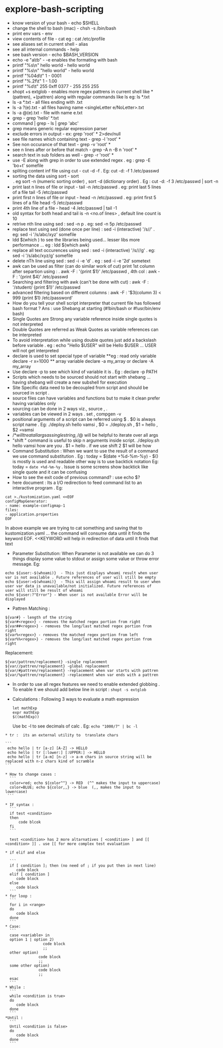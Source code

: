 # explore-bash-scripting
  * know version of your bash - echo $SHELL
  * change the shell to bash (mac) - chsh -s /bin/bash
  * print env vars - env
  * view contents of file - cat <filePath> eg : cat /etc/profile
  * see aliases set in current shell - alias
  * see all internal commands - help
  * see bash version - echo $BASH_VERSION
  * echo -e "a\tb" - -e enables the formating with bash
  * printf "%s\n" hello world - hello <newline> world
  * printf "%s\n" "hello world" - hello world
  * printf "%04d\t" 1 - 0001
  * printf "%.2f\t" 1 - 1.00
  * printf "%d\t" 255 0xff 0377 - 255  255  255
  * shopt +s extglob - enables more regex pattrens in current shell like *(pattren), +(pattren) along with regular commands like ls eg: ls *.txt
  * ls -a *.txt - all files ending with .txt
  * ls -a ?(e).txt - all files having name <singleLetter e/NoLetter>.txt
  * ls -a @(e).txt - file with name e.txt
  * grep <textInSingleQuotes> <fileNameOrPattren> - grep 'hello' *.txt
  * command | grep <textOrPattren> - ls | grep 'abc'
  * grep means generic regular expression parser
  * exclude errors in output - ex: grep 'root' * 2>dev/null  
  * see file names which containing text - grep -l 'root' *
  * See non occurance of that text - grep -v 'root' *
  * see n lines after or before that match - grep -A n -B n 'root' *
  * search text in sub folders as well - grep -r 'root' *
  * use -E along with grep in order to use extended regex . eg :  grep -E 'bo+t' somefile
  * spliting content inf file using cut - cut -d<charToSplit> -f <nTh Column After cutting> <fileName> . Eg: cut -d: -f 1 /etc/passwd
  * sorting the data using sort - sort <option> . eg sort -n (numeric sorting order) , sort -d (dictionary order) . Eg : cut -d: -f 3 /etc/passwd | sort -n
  * print last n lines of file or input - tail -n /etc/passwd . eg: print last 5 lines of a file tail -5 /etc/passwd
  * print first n lines of file or input - head -n /etc/passwd . eg: print first 5 lines of a file head -5 /etc/passwd
  * print 4th line of a file  - head -4 /etc/passwd | tail -1 
  * old syntax for both head and tail is <command> -n <no.of lines> <fileName> , default line count is 10
  * retrive nth line using sed : sed -n <n>p <fileName> . eg: sed -n 5p /etc/passwd
  * replace text using sed (done once per line) : sed -i (interactive) '/s/<toBeReplaced>/<replacement>' <fileName> . eg: sed -i '/s/abc/xyz' somefile
  * ldd $(which <cmd>) to see the libraries being used... lesser libs more performance ... eg : ldd $(which awk)
  * replace all text occurences using sed : sed -i (interactive) '/s/<toBeReplaced>/<replacement>/g' <fileName> . eg: sed -i '/s/abc/xyz/g' somefile
  * delete nTh line using sed :  sed -i -e '<n>d' <fileName> . eg : sed -i -e '2d' sometext
  * awk can be used as filter (can do similar work of cut) print 1st column after separtion using : . awk -F : '{print $1}' /etc/passwd , 4th col : awk -F : '{print $4}' /etc/passwd
  * Searching and filtering with awk (can't be done with cut) : awk -F : '/student/ {print $1}' /etc/passwd 
  * advanced filtering based on different columns : awk -F : '$3(column 3) < 999 {print $1} /etc/password'
  * How do you tell your shell script interpreter that current file has followed bash format ? Ans : use Shebang at starting (#!bin/bash or #!usr/bin/env bash)
  * Single Quotes are Strong any variable reference inside single quotes is not interpreted
  * Double Quotes are referred as Weak Quotes as variable references can be interpreted
  * To avoid interpretation while using double quotes just add a backslash before variable . eg : echo "Hello \$USER" will be Hello $USER ... USER will not get interpreted 
  * declare is used to set special type of variable
      **eg :  read only variable declare -r x=1000 
      ** array variable declare -a my_array or declare -A my_array
  * Use declare -p to see which kind of variable it is . Eg : declare -p PATH 
  * Scripts which needs to be sourced should not start with shebang ... having shebang will create a new subshell for execution 
  * Site Specific data need to be decoupled from script and should be sourced in script .
  * source files can have variables and functions but to make it clean prefer having variables only
  * sourcing can be done in 2 ways viz., source <file> , . <file>
  * variables can be viewed in 2 ways . set , compgen -v
  * positional arguments of a script can be referred using $<position> . $0 is always script name . Eg: ./deploy.sh hello vamsi , $0 = ./deploy.sh , $1 = hello , $2 =vamsi 
  * /$* will treat all args as single string , /$@ will be helpful to iterate over all args
  * "shift <n>" command is useful to skip n arguments inside script.   ./deploy.sh hello vamsi how are you . $1 = hello . if we use shift 2 $1 will be how
  * Command Substitution : When we want to use the result of a command we use command substitution . Eg : today = $(date +%d-%m-%y) - $() is mostly is used and readable other way is to use backtick notation Eg: today = `date +%d-%m-%y` . Issue is some screens show backtick like single quote and it can be confusing
  * How to see the exit code of previous command? : use echo $?
  * here document : Its a I/O redirection to feed command list to an interactive program  .  Eg:
   ```
   cat >./kustomization.yaml <<EOF 
configMapGenerator:
- name: example-configmap-1
  files:
  - application.properties
EOF
   ```
   In above example we are trying to cat something and saving that to kustomization.yaml ... the command will consume data until it finds the keyword EOF. <<KEYWORD will help in redirection of data until it finds that text
   
   * Parameter Substitution: When Parameter is not available we can do 3 things display some value to stdout or assign some value or throw error message. Eg: 
   ```
   echo ${user:-$(whoami)}  - This just displays whoami result when user var is not available . Future references of user will still be empty
   echo ${user:=$(whoami)}  - This will assign whoami result to user when user var data is unavailable/not initialized. Future references of user will still be result of whoami
   echo ${user:?"Error"} - When user is not available Error will be displayed
   ```
   
   * Pattren Matching :
   ```
   ${var#} - length of the string
   ${var#<regex>} - removes the matched regex portion from right
   ${var##<regex>} - removes the long/last matched regex portion from right
   ${var%<regex>} - removes the matched regex portion from left
   ${var%%<regex>} - removes the long/last matched regex portion from right
   ```
   Replacement:
   ```
   ${var/pattren/replacement} -single replacement
   ${var//pattren/replacement} -global replacement
   ${var/#pattren/replacement} -replacement when var starts with pattren
   ${var/%pattren/replacement} -replacement when var ends with a pattren
   ```
   * In order to use all regex features we need to enable extended globbing . To enable it we should add below line in script :
     ```shopt -s extglob```
   * Calculations : Following 3 ways to evaluate a math expression
   
     ```
     let mathExp
     expr mathExp
     $((mathExp))
     ```
     Use bc -l to see decimals of calc . Eg: ``` echo "1000/7" | bc -l ```
   
    * tr :  its an external utility to  translate chars
   
    ```
     echo hello | tr [a-z] [A-Z] -> HELLO
     echo hello | tr [:lower:] [:UPPER:] -> HELLO
     echo hello | tr [a-m] [n-z] -> a-m chars in source string will be replaced with n-z chars kind of scramble
    ```
   
    * How to change cases :
      ```
      color=red; echo ${color^^} -> RED  (^^ makes the input to uppercase)
      color=BLUE; echo ${color,,} -> blue  (,, makes the input to lowercase)
     ```
   
    * IF syntax :
      ```
      if test <condition> 
      then
          code blcok
      fi
      ```
   
      test <condition> has 2 more altarnatives [ <condition> ] and [[ <condition> ]] . use [[ for more complex test evaluation
   
    * if elif and else 
   
      ```
      if [ condition ]; then (no need of ; if you put then in next line)
         code block
      elif [ condition ]
         code block
      else
         code block
      ```
    * for loop :
      ```
      for i in <range>
      do
         code block
      done
      ```
    * Case:
      ```
      case <variable> in
      option 1 | option 2) 
                     code block
                     ;;
      other option) 
                   code block
                   ;;
      some other option)
                   code block
                   ;;
      esac
      ```
    * While :
      ```
      while <condition is true>
      do 
         code block
      done
      ```
    *Until :
      ```
      Until <condition is false>
      do 
         code block
      done
      ```
   
   
         
        
      
    
 
